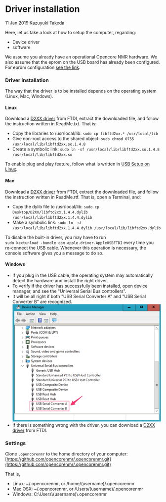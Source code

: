 # Driver installation
11 Jan 2019 Kazuyuki Takeda  

Here, let us take a look at how to setup the computer, regarding:
- Device driver  
- software  

We assume you already have an operational Opencore NMR hardware. We also assume that the eprom on the USB board has already been configured. For eprom configuration [see the link](../usb_eprom/mprog.md).

### Driver installation
The way that the driver is to be installed depends on the operating system (Linux, Mac, Windows).

#### Linux
Download a [D2XX driver](https://www.ftdichip.com/Drivers/D2XX.htm) from FTDI, extract the downloaded file, and follow the instruction written in ReadMe.txt. That is:
- Copy the libraries to /usr/local/lib:
`sudo cp libftd2xx.* /usr/local/lib`
- Give non-root access to the shared object:
`sudo chmod 0755 /usr/local/lib/libftd2xx.so.1.4.8`
- Create a symbolic link:
`sudo ln -sf /usr/local/lib/libftd2xx.so.1.4.8 /usr/local/lib/libftd2xx.so`

To enable plug and play feature, follow what is written in [USB Setup on Linux](../USBSetupOnLinux.md).

#### Mac
Download a [D2XX driver](https://www.ftdichip.com/Drivers/D2XX.htm) from FTDI, extract the downloaded file, and follow the instruction written in ReadMe.rtf. That is, open a Terminal, and:
- Copy the dylib file to /usr/local/lib:
  `sudo cp Desktop/D2XX/libftd2xx.1.4.4.dylib /usr/local/lib/libftd2xx.1.4.4.dylib`
- Make a symbolic link:
  `sudo ln -sf /usr/local/lib/libftd2xx.1.4.4.dylib /usr/local/lib/libftd2xx.dylib`

To disable the built-in driver, you may have to run  
`sudo kextunload -bundle com.apple.driver.AppleUSBFTDI`
every time you re-connect the USB cable. Whenever this operation is necessary, the console software gives you a message to do so.

#### Windows
- If you plug in the USB cable, the operating system may automatically detect the hardware and install the right driver.  
- To verify if the driver has successfully been installed, open device manager, and see the "Universal Serial Bus controllers".  
- It will be all right if both "USB Serial Converter A" and "USB Serial Converter B" are recognized.  
![](deviceManager_win.png)
- If there is something wrong with the driver, you can download a [D2XX driver](https://www.ftdichip.com/Drivers/D2XX.htm) from FTDI.  

### Settings
Clone `.opencorenmr` to the home directory of your computer:
[https://github.com/opencorenmr/.opencorenmr.git](https://github.com/opencorenmr/.opencorenmr.git)

That is,
- Linux: ~/.opencorenmr, or /home/(username)/.opencorenmr  
- Mac OSX: ~/.opencorenmr, or /Users/(username)/.opencorenmr  
- Windows: C:\\Users\\(username)\\.opencorenmr  
